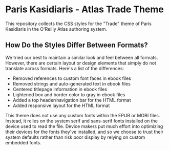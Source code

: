 # Paris Kasidiaris - Atlas Trade Theme

This repository collects the CSS styles for the "Trade" theme of Paris Kasidiaris in the O'Reilly Atlas authoring system.

## How Do the Styles Differ Between Formats?

We tried our best to maintain a similar look and feel between all formats. However, there are certain layout or design elements that simply do not translate across formats. Here's a list of the differences:

* Removed references to custom font faces in ebook files
* Removed strings and auto-generated text in ebook files
* Centered titlepage information in ebook files
* Lightened box and border color to gray in ebook files
* Added a top header/navigation bar for the HTML format
* Added responsive layout for the HTML format

This theme does not use any custom fonts within the EPUB or MOBI files. Instead, it relies on the system serif and sans-serif fonts installed on the device used to read the file. Device makers put much effort into optimizing their devices for the fonts they've installed, and so we choose to trust their system defaults rather than risk poor display by relying on custom embedded fonts.